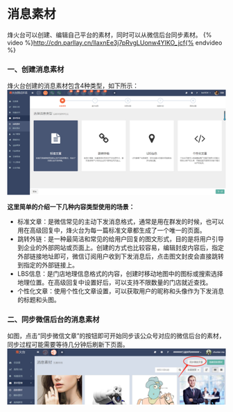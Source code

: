 # 消息素材

烽火台可以创建、编辑自己平台的素材，同时可以从微信后台同步素材。
{% video %}http://cdn.parllay.cn/llaxnEe3j7pRvgLUonw4YIKO_jcf{% endvideo %}
### 一、创建消息素材

烽火台创建的消息素材包含4种类型，如下所示：  
![](/assets/1522291929%281%29.jpg)

**这里简单的介绍一下几种内容类型使用的场景：**

* 标准文章：是微信常见的主动下发消息格式，通常是用在群发的时候，也可以用在高级回复中，烽火台为每一篇标准文章都生成了一个唯一的页面。
* 跳转外链：是一种最简洁和常见的给用户回复的图文形式，目的是将用户引导到企业的外部网站或页面上。创建的方式也比较容易，编辑封皮内容后，指定外部链接地址即可，微信订阅用户收到下发消息后，点击图文封皮会直接跳转到指定的外部链接上。
* LBS信息：是门店地理信息格式的内容，创建时移动地图中的图标或搜索选择地理位置。在高级回复中设置好后，可以支持不限数量的门店就近查找。
* 个性化文章：使用个性化文章设置，可以获取用户的昵称和头像作为下发消息的标题和头图。

### 二、同步微信后台的消息素材

如图，点击“同步微信文章”的按钮即可开始同步该公众号对应的微信后台的素材，同步过程可能需要等待几分钟后刷新下页面。  
![](/assets/1516353863%281%29.png)

